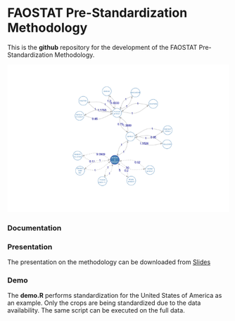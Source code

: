 # FAOSTAT Pre-Standardization Methodology


This is the **github** repository for the development of the FAOSTAT
Pre-Standardization Methodology.


![The Wheat Network](Old_code_and_documentation/wheat_network.png?raw=true "Test")


### Documentation

### Presentation

The presentation on the methodology can be downloaded from
[Slides](Old_code_and_documentation/presentation/draft_presentation.pdf?raw=TRUE)

### Demo

The **demo.R** performs standardization for the United States of
America as an example. Only the crops are being standardized due to
the data availability. The same script can be executed on the full
data.
